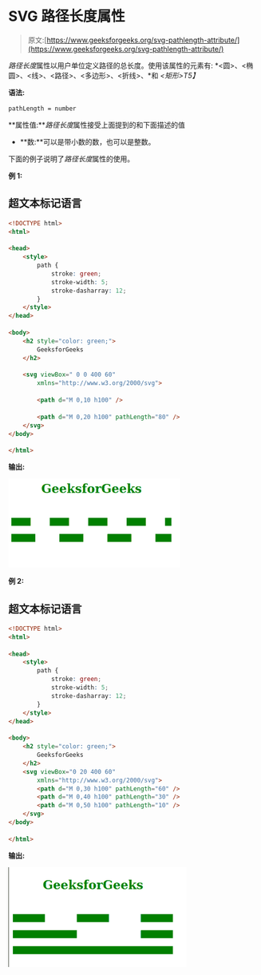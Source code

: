 # SVG 路径长度属性

> 原文:[https://www.geeksforgeeks.org/svg-pathlength-attribute/](https://www.geeksforgeeks.org/svg-pathlength-attribute/)

*路径长度*属性以用户单位定义路径的总长度。使用该属性的元素有: *<圆>、<椭圆>、<线>、<路径>、<多边形>、<折线>、*和 *<矩形>T5】*

**语法:**

```html
pathLength = number
```

**属性值:***路径长度*属性接受上面提到的和下面描述的值

*   **数:**可以是带小数的数，也可以是整数。

下面的例子说明了*路径长度*属性的使用。

**例 1:**

## 超文本标记语言

```html
<!DOCTYPE html>
<html>

<head>
    <style>
        path {
            stroke: green;
            stroke-width: 5;
            stroke-dasharray: 12;
        }
    </style>
</head>

<body>
    <h2 style="color: green;">
        GeeksforGeeks
    </h2>

    <svg viewBox=" 0 0 400 60"
        xmlns="http://www.w3.org/2000/svg">

        <path d="M 0,10 h100" />

        <path d="M 0,20 h100" pathLength="80" />
    </svg>
</body>

</html>
```

**输出:**

![](img/80d3ea3b24c9e62147e202e5dc63a44f.png)

**例 2:**

## 超文本标记语言

```html
<!DOCTYPE html>
<html>

<head>
    <style>
        path {
            stroke: green;
            stroke-width: 5;
            stroke-dasharray: 12;
        }
    </style>
</head>

<body>
    <h2 style="color: green;">
        GeeksforGeeks
    </h2>
    <svg viewBox="0 20 400 60"
        xmlns="http://www.w3.org/2000/svg">
        <path d="M 0,30 h100" pathLength="60" />
        <path d="M 0,40 h100" pathLength="30" />
        <path d="M 0,50 h100" pathLength="10" />
    </svg>
</body>

</html>
```

**输出:**

![](img/cfa0e2643007794ea4b724a70b3051e1.png)